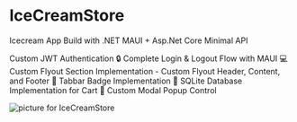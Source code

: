 # IceCreamStore
Icecream App Build with .NET MAUI + Asp.Net Core Minimal API

Custom JWT Authentication 🔒
Complete Login & Logout Flow with MAUI 💻
Custom Flyout Section Implementation - Custom Flyout Header, Content, and Footer 🎨
Tabbar Badge Implementation 📌
SQLite Database Implementation for Cart 🛒
Custom Modal Popup Control 

![picture for IceCreamStore](https://github.com/STGorbunovDA/IceCreamStore/blob/dev/img/IceCreame.gif)

